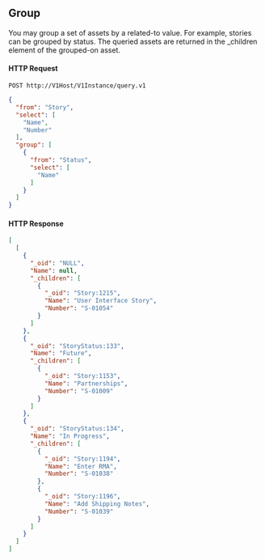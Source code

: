 ## Group

You may group a set of assets by a related-to value. For example, stories can be grouped by status. The queried assets are returned in the _children element of the grouped-on asset.

#### HTTP Request

`POST http://V1Host/V1Instance/query.v1`

```json
{
  "from": "Story",
  "select": [
    "Name",
    "Number"
  ],
  "group": [
    {
      "from": "Status",
      "select": [
        "Name"
      ]
    }
  ]
}
```

#### HTTP Response

```json
[
  [
    {
      "_oid": "NULL",
      "Name": null,
      "_children": [
        {
          "_oid": "Story:1215",
          "Name": "User Interface Story",
          "Number": "S-01054"
        }
      ]
    },
    {
      "_oid": "StoryStatus:133",
      "Name": "Future",
      "_children": [
        {
          "_oid": "Story:1153",
          "Name": "Partnerships",
          "Number": "S-01009"
        }
      ]
    },
    {
      "_oid": "StoryStatus:134",
      "Name": "In Progress",
      "_children": [
        {
          "_oid": "Story:1194",
          "Name": "Enter RMA",
          "Number": "S-01038"
        },
        {
          "_oid": "Story:1196",
          "Name": "Add Shipping Notes",
          "Number": "S-01039"
        }
      ]
    }
  ]
]
```